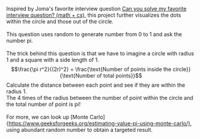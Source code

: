 Inspired by Joma's favorite interview question [Can you solve my favorite interview question? (math + cs)](https://www.youtube.com/watch?v=pvimAM_SLic), this project further visualizes the dots within the circle and those out of the circle.\
\
This question uses random to generate number from 0 to 1 and ask the number pi.\
\
The trick behind this question is that we have to imagine a circle with radius 1 and a square with a side length of 1.\
$$\frac{\pi r^2}{(2r)^2} = \frac{\text{Number of points inside the circle}}{\text{Number of total points}}$$
Calculate the distance between each point and see if they are within the radius 1.\
The 4 times of the radius between the number of point within the circle and the total number of point is pi!\
\
For more, we can look up [Monte Carlo]{https://www.geeksforgeeks.org/estimating-value-pi-using-monte-carlo/}, using abundant random number to obtain a targeted result.
